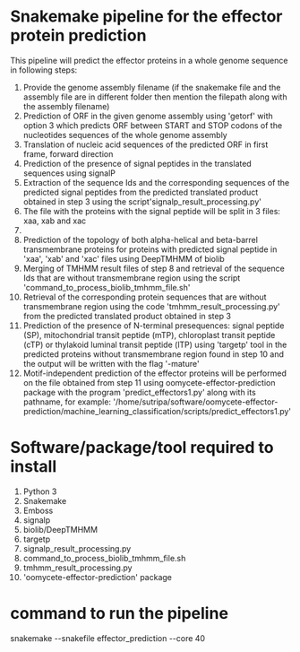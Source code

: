 # Snakemake pipeline for the effector protein prediction
This pipeline will predict the effector proteins in a whole genome sequence in following steps:

1. Provide the genome assembly filename (if the snakemake file and the assembly file are in different folder then mention the filepath along with the assembly filename)
2. Prediction of ORF in the given genome assembly using 'getorf' with option 3 which predicts ORF between START and STOP codons of the nucleotides sequences of the whole genome assembly
3. Translation of nucleic acid sequences of the predicted ORF in first frame, forward direction
4. Prediction of the presence of signal peptides in the translated sequences using signalP
5. Extraction of the sequence Ids and the corresponding sequences of the predicted signal peptides from the predicted translated product obtained in step 3
using the script'signalp_result_processing.py'
6. The file with the proteins with the signal peptide will be split in 3 files: xaa, xab and xac
7.
8. Prediction of the topology of both alpha-helical and beta-barrel transmembrane proteins for proteins with predicted signal peptide in 'xaa', 'xab' and 'xac' files
using DeepTMHMM of biolib
9. Merging of TMHMM result files of step 8 and retrieval of the sequence Ids that are without transmembrane region using the script 'command_to_process_biolib_tmhmm_file.sh'
10. Retrieval of the corresponding protein sequences that are without transmembrane region using the code 'tmhmm_result_processing.py' from the predicted translated product obtained in step 3
11. Prediction of the presence of N-terminal presequences: signal peptide (SP), mitochondrial transit peptide (mTP), chloroplast transit peptide (cTP) or thylakoid luminal transit peptide (lTP) using 'targetp' tool in the predicted proteins without transmembrane region found in step 10 and the output will be written with the flag '-mature'
12. Motif-independent prediction of the effector proteins will be performed on the file obtained from step 11 using oomycete-effector-prediction package with the program 'predict_effectors1.py' along with its pathname, for example: '/home/sutripa/software/oomycete-effector-prediction/machine_learning_classification/scripts/predict_effectors1.py'

# Software/package/tool required to install

1. Python 3
2. Snakemake
3. Emboss
4. signalp
5. biolib/DeepTMHMM
6. targetp
7. signalp_result_processing.py
8. command_to_process_biolib_tmhmm_file.sh
9. tmhmm_result_processing.py
11. 'oomycete-effector-prediction' package

# command to run the pipeline

snakemake --snakefile effector_prediction --core 40
